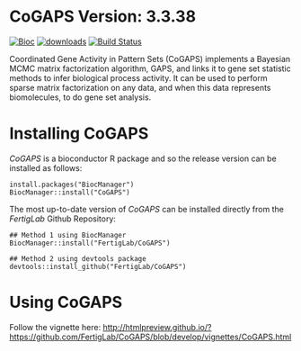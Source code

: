 # CoGAPS Version: 3.3.38

[![Bioc](https://bioconductor.org/images/logo_bioconductor.gif)](https://bioconductor.org/packages/CoGAPS)
[![downloads](https://bioconductor.org/shields/downloads/release/CoGAPS.svg)](http://bioconductor.org/packages/stats/bioc/CoGAPS/)
[![Build Status](https://travis-ci.org/FertigLab/CoGAPS.svg?branch=master)](https://travis-ci.org/FertigLab/CoGAPS)

Coordinated Gene Activity in Pattern Sets (CoGAPS) implements a Bayesian MCMC matrix factorization algorithm, GAPS, and links it to gene set statistic methods to infer biological process activity. It can be used to perform sparse matrix factorization on any data, and when this data represents biomolecules, to do gene set analysis.

# Installing CoGAPS

*CoGAPS* is a bioconductor R package and so the release version can be installed
as follows:

```
install.packages("BiocManager")
BiocManager::install("CoGAPS")
```

The most up-to-date version of *CoGAPS* can be installed directly from the 
*FertigLab* Github Repository:

```
## Method 1 using BiocManager
BiocManager::install("FertigLab/CoGAPS")

## Method 2 using devtools package
devtools::install_github("FertigLab/CoGAPS")
```

# Using CoGAPS

Follow the vignette here: http://htmlpreview.github.io/?https://github.com/FertigLab/CoGAPS/blob/develop/vignettes/CoGAPS.html
